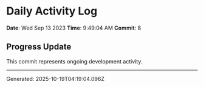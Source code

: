 # Daily Activity Log

**Date**: Wed Sep 13 2023
**Time**: 9:49:04 AM
**Commit**: 8

## Progress Update

This commit represents ongoing development activity.

---
Generated: 2025-10-19T04:19:04.096Z
